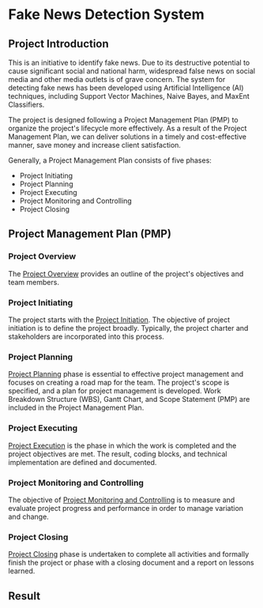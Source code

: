 # Fake News Detection System
## Project Introduction
This is an initiative to identify fake news. Due to its destructive potential to cause significant social and national harm, widespread false news on social media and other media outlets is of grave concern. The system for detecting fake news has been developed using Artificial Intelligence (AI) techniques, including Support Vector Machines, Naive Bayes, and MaxEnt Classifiers.

The project is designed following a Project Management Plan (PMP) to organize the project's lifecycle more effectively. As a result of the Project Management Plan, we can deliver solutions in a timely and cost-effective manner, save money and increase client satisfaction. 

Generally, a Project Management Plan consists of five phases: 
- Project Initiating
- Project Planning
- Project Executing
- Project Monitoring and Controlling
- Project Closing 

## Project Management Plan (PMP)
### Project Overview
The [Project Overview](https://github.com/FilleHeureuse/Fake-News-Detection-System/blob/main/Project%20Management%20Plan%20(PMP)/I.%20Project%20Overview.md) provides an outline of the project's objectives and team members.

### Project Initiating
The project starts with the [Project Initiation](https://github.com/FilleHeureuse/Fake-News-Detection-System/blob/main/Project%20Management%20Plan%20(PMP)/II.%20Project%20Initiating.md). The objective of project initiation is to define the project broadly. Typically, the project charter and stakeholders are incorporated into this process.

### Project Planning
[Project Planning](https://github.com/FilleHeureuse/Fake-News-Detection-System/blob/main/Project%20Management%20Plan%20(PMP)/III.%20Project%20Planning.md) phase is essential to effective project management and focuses on creating a road map for the team. The project's scope is specified, and a plan for project management is developed. Work Breakdown Structure (WBS), Gantt Chart, and Scope Statement (PMP) are included in the Project Management Plan.

### Project Executing
[Project Execution](https://github.com/FilleHeureuse/Fake-News-Detection-System/blob/main/Project%20Management%20Plan%20(PMP)/III.%20Project%20Executing.md) is the phase in which the work is completed and the project objectives are met. The result, coding blocks, and technical implementation are defined and documented.

### Project Monitoring and Controlling
The objective of [Project Monitoring and Controlling](https://github.com/FilleHeureuse/Fake-News-Detection-System/blob/main/Project%20Management%20Plan%20(PMP)/III.%20Project%20Executing.md) is to measure and evaluate project progress and performance in order to manage variation and change.

### Project Closing
[Project Closing](https://github.com/FilleHeureuse/Fake-News-Detection-System/blob/main/Project%20Management%20Plan%20(PMP)/III.%20Project%20Closing.md) phase is undertaken to complete all activities and formally finish the project or phase with a closing document and a report on lessons learned.

## Result
